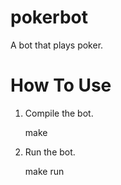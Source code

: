 pokerbot
========

A bot that plays poker.

How To Use
====

1) Compile the bot.

    make

2) Run the bot.

    make run
